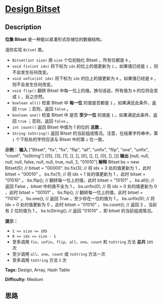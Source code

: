 # [Design Bitset][title]

## Description

**位集 Bitset** 是一种能以紧凑形式存储位的数据结构。

请你实现 `Bitset` 类。

  * `Bitset(int size)` 用 `size` 个位初始化 Bitset ，所有位都是 `0` 。
  * `void fix(int idx)` 将下标为 `idx` 的位上的值更新为 `1` 。如果值已经是 `1` ，则不会发生任何改变。
  * `void unfix(int idx)` 将下标为 `idx` 的位上的值更新为 `0` 。如果值已经是 `0` ，则不会发生任何改变。
  * `void flip()` 翻转 Bitset 中每一位上的值。换句话说，所有值为 `0` 的位将会变成 `1` ，反之亦然。
  * `boolean all()` 检查 Bitset 中 **每一位** 的值是否都是 `1` 。如果满足此条件，返回 `true` ；否则，返回 `false` 。
  * `boolean one()` 检查 Bitset 中 是否  **至少一位** 的值是 `1` 。如果满足此条件，返回 `true` ；否则，返回 `false` 。
  * `int count()` 返回 Bitset 中值为 1 的位的 **总数** 。
  * `String toString()` 返回 Bitset 的当前组成情况。注意，在结果字符串中，第 `i` 个下标处的字符应该与 Bitset 中的第 `i` 位一致。



**示例：**
            **输入**    ["Bitset", "fix", "fix", "flip", "all", "unfix", "flip", "one", "unfix", "count", "toString"]    [[5], [3], [1], [], [], [0], [], [], [0], [], []]    **输出**    [null, null, null, null, false, null, null, true, null, 2, "01010"]        **解释**    Bitset bs = new Bitset(5); // bitset = "00000".    bs.fix(3);     // 将 idx = 3 处的值更新为 1 ，此时 bitset = "00010" 。    bs.fix(1);     // 将 idx = 1 处的值更新为 1 ，此时 bitset = "01010" 。    bs.flip();     // 翻转每一位上的值，此时 bitset = "10101" 。    bs.all();      // 返回 False ，bitset 中的值不全为 1 。    bs.unfix(0);   // 将 idx = 0 处的值更新为 0 ，此时 bitset = "00101" 。    bs.flip();     // 翻转每一位上的值，此时 bitset = "11010" 。    bs.one();      // 返回 True ，至少存在一位的值为 1 。    bs.unfix(0);   // 将 idx = 0 处的值更新为 0 ，此时 bitset = "01010" 。    bs.count();    // 返回 2 ，当前有 2 位的值为 1 。    bs.toString(); // 返回 "01010" ，即 bitset 的当前组成情况。    



**提示：**

  * `1 <= size <= 105`
  * `0 <= idx <= size - 1`
  * 至多调用 `fix`、`unfix`、`flip`、`all`、`one`、`count` 和 `toString` 方法 **总共** `105` 次
  * 至少调用 `all`、`one`、`count` 或 `toString` 方法一次
  * 至多调用 `toString` 方法 `5` 次


**Tags:** Design, Array, Hash Table

**Difficulty:** Medium

## 思路

[title]: https://leetcode-cn.com/problems/design-bitset
